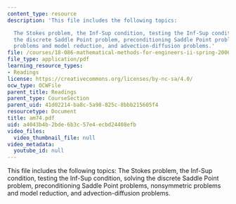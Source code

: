 ```yaml
---
content_type: resource
description: 'This file includes the following topics:

  The Stokes problem, the Inf-Sup condition, testing the Inf-Sup condition, solving
  the discrete Saddle Point problem, preconditioning Saddle Point problems, nonsymmetric
  problems and model reduction, and advection-diffusion problems.'
file: /courses/18-086-mathematical-methods-for-engineers-ii-spring-2006/a4043b4b2bde6b3c57e4ecbd24408efb_am74.pdf
file_type: application/pdf
learning_resource_types:
- Readings
license: https://creativecommons.org/licenses/by-nc-sa/4.0/
ocw_type: OCWFile
parent_title: Readings
parent_type: CourseSection
parent_uid: 41d02214-ba8c-5a98-825c-8bbb215605f4
resourcetype: Document
title: am74.pdf
uid: a4043b4b-2bde-6b3c-57e4-ecbd24408efb
video_files:
  video_thumbnail_file: null
video_metadata:
  youtube_id: null
---
```

This file includes the following topics:
The Stokes problem, the Inf-Sup condition, testing the Inf-Sup condition, solving the discrete Saddle Point problem, preconditioning Saddle Point problems, nonsymmetric problems and model reduction, and advection-diffusion problems.